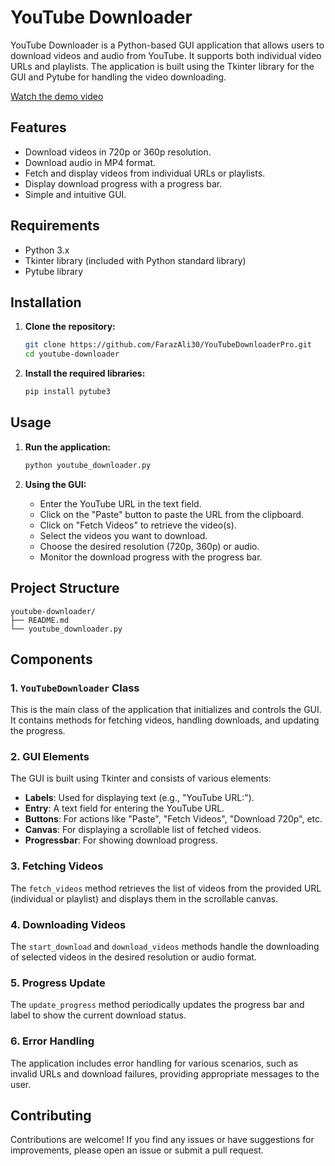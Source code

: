 # YouTube Downloader

YouTube Downloader is a Python-based GUI application that allows users to download videos and audio from YouTube. It supports both individual video URLs and playlists. The application is built using the Tkinter library for the GUI and Pytube for handling the video downloading.

[Watch the demo video](https://www.instagram.com/reel/C8_jp8jgKFz/?igsh=NG90anVyN2lleTJk)

## Features

- Download videos in 720p or 360p resolution.
- Download audio in MP4 format.
- Fetch and display videos from individual URLs or playlists.
- Display download progress with a progress bar.
- Simple and intuitive GUI.

## Requirements

- Python 3.x
- Tkinter library (included with Python standard library)
- Pytube library

## Installation

1. **Clone the repository:**

    ```bash
    git clone https://github.com/FarazAli30/YouTubeDownloaderPro.git
    cd youtube-downloader
    ```

2. **Install the required libraries:**

    ```bash
    pip install pytube3
    ```

## Usage

1. **Run the application:**

    ```bash
    python youtube_downloader.py
    ```

2. **Using the GUI:**
   - Enter the YouTube URL in the text field.
   - Click on the "Paste" button to paste the URL from the clipboard.
   - Click on "Fetch Videos" to retrieve the video(s).
   - Select the videos you want to download.
   - Choose the desired resolution (720p, 360p) or audio.
   - Monitor the download progress with the progress bar.

## Project Structure

```plaintext
youtube-downloader/
├── README.md
└── youtube_downloader.py
```


## Components

### 1. `YouTubeDownloader` Class

This is the main class of the application that initializes and controls the GUI. It contains methods for fetching videos, handling downloads, and updating the progress.

### 2. GUI Elements

The GUI is built using Tkinter and consists of various elements:
- **Labels**: Used for displaying text (e.g., "YouTube URL:").
- **Entry**: A text field for entering the YouTube URL.
- **Buttons**: For actions like "Paste", "Fetch Videos", "Download 720p", etc.
- **Canvas**: For displaying a scrollable list of fetched videos.
- **Progressbar**: For showing download progress.

### 3. Fetching Videos

The `fetch_videos` method retrieves the list of videos from the provided URL (individual or playlist) and displays them in the scrollable canvas.

### 4. Downloading Videos

The `start_download` and `download_videos` methods handle the downloading of selected videos in the desired resolution or audio format.

### 5. Progress Update

The `update_progress` method periodically updates the progress bar and label to show the current download status.

### 6. Error Handling

The application includes error handling for various scenarios, such as invalid URLs and download failures, providing appropriate messages to the user.

## Contributing

Contributions are welcome! If you find any issues or have suggestions for improvements, please open an issue or submit a pull request.

